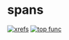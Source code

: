 spans
=====

[![xrefs](https://sourcegraph.com/api/repos/github.com/sqs/spans/badges/xrefs.png)](https://sourcegraph.com/github.com/sqs/spans)
[![top func](https://sourcegraph.com/api/repos/github.com/sqs/spans/badges/top-func.png)](https://sourcegraph.com/github.com/sqs/spans)

